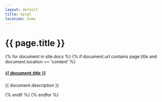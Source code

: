 ```yaml
---
layout: default
title: mysql
location: home
---
```


# {{ page.title }}

<div class="section-index">
<!--<hr class="panel-line" />-->
{% for document in site.docs  %}
	{% if document.url contains page.title and document.location == 'content' %}
	<div class="entry">
	<h5><a href="{{ document.url | prepend: site.baseurl }}">{{ document.title }}</a></h5>
	<p>{{ document.description }}</p>
	</div>
	{% endif %}
{% endfor %}
</div>

